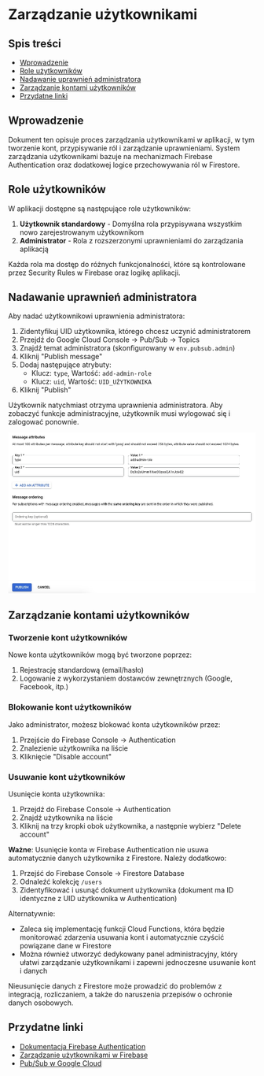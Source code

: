 # Zarządzanie użytkownikami

## Spis treści
- [Wprowadzenie](#wprowadzenie)
- [Role użytkowników](#role-użytkowników)
- [Nadawanie uprawnień administratora](#nadawanie-uprawnień-administratora)
- [Zarządzanie kontami użytkowników](#zarządzanie-kontami-użytkowników)
- [Przydatne linki](#przydatne-linki)

## Wprowadzenie

Dokument ten opisuje proces zarządzania użytkownikami w aplikacji, w tym tworzenie kont, przypisywanie ról i zarządzanie uprawnieniami. System zarządzania użytkownikami bazuje na mechanizmach Firebase Authentication oraz dodatkowej logice przechowywania ról w Firestore.

## Role użytkowników

W aplikacji dostępne są następujące role użytkowników:

1. **Użytkownik standardowy** - Domyślna rola przypisywana wszystkim nowo zarejestrowanym użytkownikom
2. **Administrator** - Rola z rozszerzonymi uprawnieniami do zarządzania aplikacją

Każda rola ma dostęp do różnych funkcjonalności, które są kontrolowane przez Security Rules w Firebase oraz logikę aplikacji.

## Nadawanie uprawnień administratora

Aby nadać użytkownikowi uprawnienia administratora:

1. Zidentyfikuj UID użytkownika, którego chcesz uczynić administratorem
2. Przejdź do Google Cloud Console -> Pub/Sub -> Topics
3. Znajdź temat administratora (skonfigurowany w `env.pubsub.admin`)
4. Kliknij "Publish message"
5. Dodaj następujące atrybuty:
   - Klucz: `type`, Wartość: `add-admin-role`
   - Klucz: `uid`, Wartość: `UID_UŻYTKOWNIKA`
6. Kliknij "Publish"

Użytkownik natychmiast otrzyma uprawnienia administratora. Aby zobaczyć funkcje administracyjne, użytkownik musi wylogować się i zalogować ponownie.

![Dodawanie roli administratora](images/add-admin-role.jpg)

## Zarządzanie kontami użytkowników

### Tworzenie kont użytkowników

Nowe konta użytkowników mogą być tworzone poprzez:
1. Rejestrację standardową (email/hasło)
2. Logowanie z wykorzystaniem dostawców zewnętrznych (Google, Facebook, itp.)

### Blokowanie kont użytkowników

Jako administrator, możesz blokować konta użytkowników przez:
1. Przejście do Firebase Console -> Authentication
2. Znalezienie użytkownika na liście
3. Kliknięcie "Disable account"

### Usuwanie kont użytkowników

Usunięcie konta użytkownika:
1. Przejdź do Firebase Console -> Authentication
2. Znajdź użytkownika na liście
3. Kliknij na trzy kropki obok użytkownika, a następnie wybierz "Delete account"

**Ważne**: Usunięcie konta w Firebase Authentication nie usuwa automatycznie danych użytkownika z Firestore. Należy dodatkowo:

1. Przejść do Firebase Console -> Firestore Database
2. Odnaleźć kolekcję `/users`
3. Zidentyfikować i usunąć dokument użytkownika (dokument ma ID identyczne z UID użytkownika w Authentication)

Alternatywnie:
- Zaleca się implementację funkcji Cloud Functions, która będzie monitorować zdarzenia usuwania kont i automatycznie czyścić powiązane dane w Firestore
- Można również utworzyć dedykowany panel administracyjny, który ułatwi zarządzanie użytkownikami i zapewni jednoczesne usuwanie kont i danych

Nieusunięcie danych z Firestore może prowadzić do problemów z integracją, rozliczaniem, a także do naruszenia przepisów o ochronie danych osobowych.

## Przydatne linki

- [Dokumentacja Firebase Authentication](https://firebase.google.com/docs/auth)
- [Zarządzanie użytkownikami w Firebase](https://firebase.google.com/docs/auth/admin/manage-users)
- [Pub/Sub w Google Cloud](https://cloud.google.com/pubsub/docs/overview)
